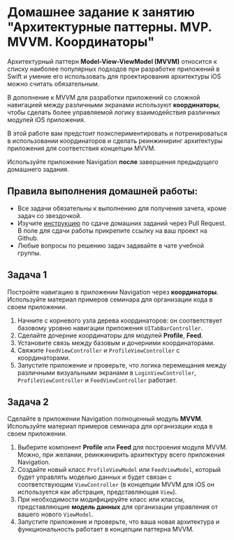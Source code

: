 # Домашнее задание к занятию "Архитектурные паттерны. MVP. MVVM. Координаторы"

Архитектурный паттерн **Model-View-ViewModel (MVVM)** относится к списку наиболее популярных подходов при разработке приложений в Swift и умение его использовать для проектирования архитектуры iOS можно считать обязательным.

В дополнение к MVVM для разработки приложений со сложной навигацией между различными экранами используют **координаторы**, чтобы сделать более управляемой логику взаимодействия различных модулей iOS приложения.

В этой работе вам предстоит поэкспериментировать и потренироваться в использовании координаторов и сделать реинжиниринг архитектуры приложения для соответствия концепции MVVM.

Используйте приложение Navigation **после** завершения предыдущего домашнего задания.

## Правила выполнения домашней работы:

* Все задачи обязательны к выполнению для получения зачета, кроме задач со звездочкой.
* Изучите [инструкцию](https://github.com/netology-code/iosint-homeworks/blob/main/Pull%20request's%20guideline.md) по сдаче домашних заданий через Pull Request. В поле для сдачи работы прикрепите ссылку на ваш проект на Github.
* Любые вопросы по решению задач задавайте в чате учебной группы.

## Задача 1

Постройте навигацию в приложении Navigation через **координаторы**. Используйте материал примеров семинара для организации кода в своем приложении.

1. Начните с корневого узла дерева координаторов: он соответствует базовому уровню навигации приложения `UITabBarController`.
2. Сделайте дочерние координаторы для модулей **Profile**, **Feed**.
3. Установите связь между базовым и дочерними координаторами.
4. Свяжите `FeedViewController` и `ProfileViewController` с координаторами.
5. Запустите приложение и проверьте, что логика перемещания между различными визуальными экранами в `LoginViewController`, `ProfileViewController` и `FeedViewController` работает.

## Задача 2

Сделайте в приложении Navigation полноценный модуль **MVVM**. Используйте материал примеров семинара для организации кода в своем приложении.

1. Выберите компонент **Profile** или **Feed** для построения модуля MVVM. Можно, при желании, реинжинирить архитектуру всего приложения Navigation.
2. Cоздайте новый класс `ProfileViewModel` или `FeedViewModel`, который будет управлять моделью данных и будет связан с соответствующим `ViewController` (в концепции MVVM для iOS он используется как абстрация, представляющая `View`).
3. При необходимости модифицируйте класс или классы, представляющие **модель данных** для организации управления от вашего нового `ViewModel`.
6. Запустите приложение и проверьте, что ваша новая архитектура и функциональность работает в концепции паттерна MVVM.
